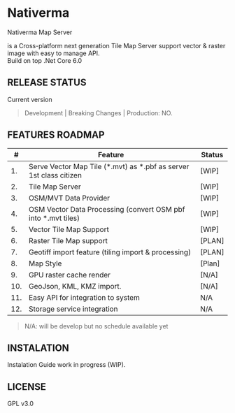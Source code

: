 # Nativerma
Nativerma Map Server

is a Cross-platform next generation
Tile Map Server support vector &amp; raster image with easy to manage API.  
Build on top .Net Core 6.0  

## RELEASE STATUS
Current version 
> Development | Breaking Changes | Production: NO.

## FEATURES ROADMAP
|#| Feature | Status |
|---|---|---|
|1. |Serve Vector Map Tile (*.mvt) as \*.pbf as server 1st class citizen |[WIP] |
|2. |Tile Map Server | [WIP] |
|3. |OSM/MVT Data Provider | [WIP] |
|4. |OSM Vector Data Processing (convert OSM pbf into *.mvt tiles) | [WIP] |
|5. |Vector Tile Map Support | [WIP] |
|6. |Raster Tile Map support | [PLAN] |
|7. |Geotiff import feature (tiling import & processing) | [PLAN]|
|8. |Map Style | [Plan]|
|9. |GPU raster cache render | [N/A]|
|10. |GeoJson, KML, KMZ import. | [N/A]|
|11. |Easy API for integration to system | N/A |
|12. |Storage service integration |N/A|
> N/A: will be develop but no schedule available yet  

## INSTALATION
Instalation Guide work in progress (WIP). 

## LICENSE
GPL v3.0



